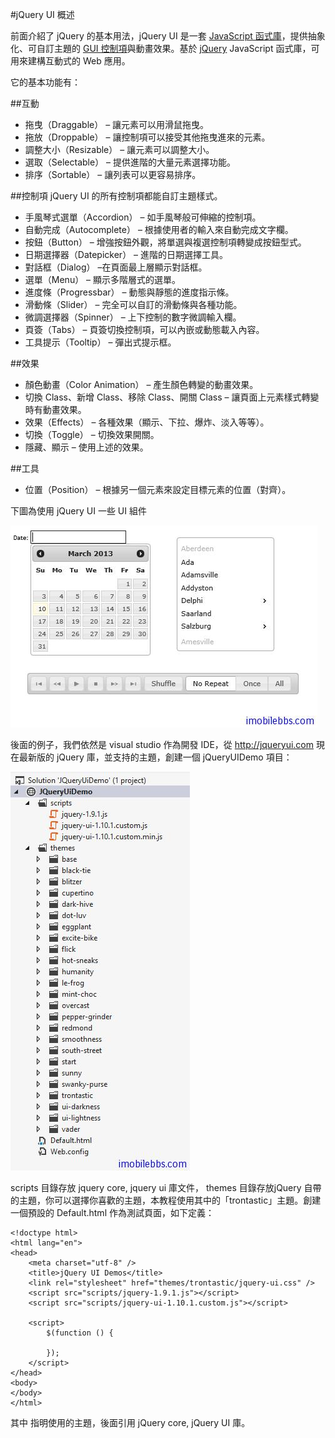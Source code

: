 #jQuery UI 概述

前面介紹了 jQuery 的基本用法，jQuery UI 是一套 [JavaScript 函式庫](http://zh.wikipedia.org/wiki/%E5%87%BD%E5%BC%8F%E5%BA%AB)，提供抽象化、可自訂主題的 [GUI 控制項](http://zh.wikipedia.org/wiki/%E6%8E%A7%E4%BB%B6)與動畫效果。基於 [jQuery](http://zh.wikipedia.org/wiki/JQuery) JavaScript 函式庫，可用來建構互動式的 Web 應用。

它的基本功能有：

##互動

- 拖曳（Draggable） – 讓元素可以用滑鼠拖曳。
- 拖放（Droppable） – 讓控制項可以接受其他拖曳進來的元素。
- 調整大小（Resizable） – 讓元素可以調整大小。
- 選取（Selectable） – 提供進階的大量元素選擇功能。
- 排序（Sortable） – 讓列表可以更容易排序。

##控制項
jQuery UI 的所有控制項都能自訂主題樣式。

- 手風琴式選單（Accordion） – 如手風琴般可伸縮的控制項。
- 自動完成（Autocomplete） – 根據使用者的輸入來自動完成文字欄。
- 按鈕（Button） – 增強按鈕外觀，將單選與複選控制項轉變成按鈕型式。
- 日期選擇器（Datepicker） – 進階的日期選擇工具。
- 對話框（Dialog） –在頁面最上層顯示對話框。
- 選單（Menu） – 顯示多階層式的選單。
- 進度條（Progressbar） – 動態與靜態的進度指示條。
- 滑動條（Slider） – 完全可以自訂的滑動條與各種功能。
- 微調選擇器（Spinner） – 上下控制的數字微調輸入欄。
- 頁簽（Tabs） – 頁簽切換控制項，可以內嵌或動態載入內容。
- 工具提示（Tooltip） – 彈出式提示框。

##效果
- 顏色動畫（Color Animation） – 產生顏色轉變的動畫效果。
- 切換 Class、新增 Class、移除 Class、開關 Class – 讓頁面上元素樣式轉變時有動畫效果。
- 效果（Effects） – 各種效果（顯示、下拉、爆炸、淡入等等）。
- 切換（Toggle） – 切換效果開關。
- 隱藏、顯示 – 使用上述的效果。

##工具
- 位置（Position） – 根據另一個元素來設定目標元素的位置（對齊）。

下圖為使用 jQuery UI 一些 UI 組件

![](images/14.png)

後面的例子，我們依然是 visual studio 作為開發 IDE，從 http://jqueryui.com 現在最新版的 jQuery 庫，並支持的主題，創建一個 jQueryUIDemo 項目：

![](images/15.png)

scripts 目錄存放 jquery core, jquery ui 庫文件， themes 目錄存放jQuery 自帶的主題，你可以選擇你喜歡的主題，本教程使用其中的「trontastic」主題。創建一個預設的 Default.html 作為測試頁面，如下定義：

```
<!doctype html>
<html lang="en">
<head>
    <meta charset="utf-8" />
    <title>jQuery UI Demos</title>
    <link rel="stylesheet" href="themes/trontastic/jquery-ui.css" />
    <script src="scripts/jquery-1.9.1.js"></script>
    <script src="scripts/jquery-ui-1.10.1.custom.js"></script>

    <script>
        $(function () {

        });
    </script>
</head>
<body>
</body>
</html>
```

其中<link rel="stylesheet" href="themes/trontastic/jquery-ui.css" /> 指明使用的主題，後面引用 jQuery core, jQuery UI 庫。

